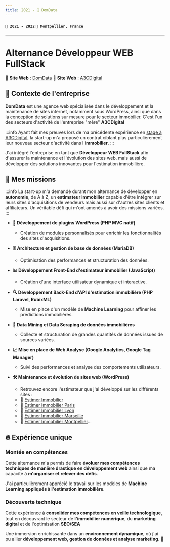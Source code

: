 ```yaml
---
title: 2021 - 🏡 DomData
---
```


#### `📅 2021 - 2022` `📍 Montpellier, France`

---

# Alternance Développeur WEB FullStack

🔗 **Site Web** : [DomData](https://domdata.pro/)
🔗 **Site Web** : [A3CDigital](https://a3cdigital.com/)

## 📌 Contexte de l'entreprise

**DomData** est une agence web spécialisée dans le développement et la maintenance de sites internet, notamment sous WordPress, ainsi que dans la conception de solutions sur mesure pour le secteur immobilier. C'est l'un des secteurs d'activité de l'entreprise "mère" **A3CDigital**

:::info
Ayant fait mes preuves lors de ma précédente expérience en [stage à A3CDigital](../a3cdigital), la start-up m'a proposé un contrat ciblant plus particulièrement leur nouveau secteur d'activité dans l'**immobilier**.
:::

J'ai intégré l'entreprise en tant que **Développeur WEB FullStack** afin d'assurer la maintenance et l'évolution des sites web, mais aussi de développer des solutions innovantes pour l'estimation immobilière.

## 🎯 Mes missions

:::info
La start-up m'a demandé durant mon alternance de développer en **autonomie**, de A à Z, un **estimateur immobilier** capable d'être intégrer sur leurs sites d'acquisitions de vendeurs mais aussi sur d'autres sites clients et affiliateurs. Un véritable défi qui m'ont amenés à avoir des missions variées.
:::

-   **🔌 Développement de plugins WordPress (PHP MVC natif)**

    -   Création de modules personnalisés pour enrichir les fonctionnalités des sites d'acquisitions.

-   **🗄️ Architecture et gestion de base de données (MariaDB)**

    -   Optimisation des performances et structuration des données.

-   **📊 Développement Front-End d'estimateur immobilier (JavaScript)**

    -   Création d'une interface utilisateur dynamique et interactive.

-   **🔍 Développement Back-End d'API d'estimation immobilière (PHP Laravel, RubixML)**

    -   Mise en place d'un modèle de **Machine Learning** pour affiner les prédictions immobilières.

-   **📑 Data Mining et Data Scraping de données immobilières**

    -   Collecte et structuration de grandes quantités de données issues de sources variées.

-   **📈 Mise en place de Web Analyse (Google Analytics, Google Tag Manager)**

    -   Suivi des performances et analyse des comportements utilisateurs.

-   **🛠️ Maintenance et évolution de sites web (WordPress)**

    -   Retrouvez encore l'estimateur que j'ai développé sur les différents sites :
    -   🔗 [Estimer Immobilier](https://estimer-immobilier.com/)
    -   🔗 [Estimer Immobilier Paris](https://estimer-immobilier-paris.fr/)
    -   🔗 [Estimer Immobilier Lyon](https://estimer-immobilier-lyon.fr/)
    -   🔗 [Estimer Immobilier Marseille](https://estimer-immobilier-marseille.fr/)
    -   🔗 [Estimer Immobilier Montpellier](https://estimer-immobilier-montpellier.fr/)...

## 🔥 Expérience unique

### Montée en compétences

Cette alternance m'a permis de faire **évoluer mes compétences techniques de manière drastique en développement web** ainsi que ma capacité à **m'organiser et relever des défis**.

J'ai particulièrement apprécié le travail sur les modèles de **Machine Learning appliqués à l'estimation immobilière**.

### Découverte technique

Cette expérience à **consolider mes compétences en veille technologique**, tout en découvrant le secteur de **l'immobilier numérique**, du **marketing digital** et de l'optimisation **SEO/SEA**

Une immersion enrichissante dans un **environnement dynamique**, où j'ai pu allier **développement web, gestion de données et analyse marketing**. 🚀
